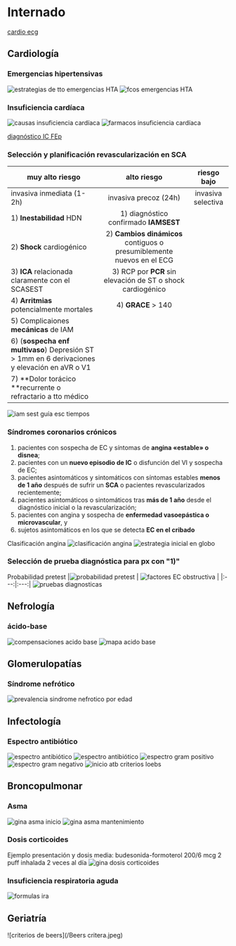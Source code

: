 # Internado

[cardio ecg](/cardiologia/criterios_ecg/README.md)

## Cardiología
### Emergencias hipertensivas
![estrategias de tto emergencias HTA](/cardiologia/tto_emergencias_hta.jpeg)
![fcos emergencias HTA](/cardiologia/fcos_emergencias_hta.jpeg)
### Insuficiencia cardíaca
![causas insuficiencia cardíaca](/cardiologia/causas_ic.jpeg)
![farmacos insuficiencia cardíaca](/cardiologia/farmacos_ic.jpeg)

[diagnóstico IC FEp](https://watermark.silverchair.com/eurheartj_40_40_3297.pdf?token=AQECAHi208BE49Ooan9kkhW_Ercy7Dm3ZL_9Cf3qfKAc485ysgAAAt8wggLbBgkqhkiG9w0BBwagggLMMIICyAIBADCCAsEGCSqGSIb3DQEHATAeBglghkgBZQMEAS4wEQQMXzL2Z-LI4xwE61X3AgEQgIICkioZWPCBa0Slu2-xjwqE-7CY7IDTrxn8V2mwaXRq157imkH1ZkJ8dK4BMfye8O0PcCLPRMJVka9pxzS_qXCWPIXLhrd_xD-lcaxc4uhnf0zdiFES_cjI3kchJaBw3UN0r3SJEkJ9w_I79WUukFk3Tfu75ldqdogKtKE8xEpSqc1nf2F6DqzqQ3Pi0WQKLAl8b3llvfx8oeDUlXuk1eZ2tYmNvsJ0MjRvfkpAEhlr0AzBlP6MaanUY8pkn84LSilprn-akinE8XtwK5u60W3ETZtF8f6yuiJZABkJsq_-Zv3kK8pEQIFBK5JYgQrKhkvukArJ78lHRTf1mJ93i-8CnRmvmcNDYGhQWpifx-3SB63csGP5wxieijmr5IP_1PwpZvCBesNGp2gAswdx2EYDqSaF2C0MMj_iIh4_geOLBTxWS1Jhq7Teg24jfTjthl7cHEnRz6UyVKAI82dGurMNuSHpWZAspvP5X24E3qxQu-yO8WVqKUeyNYj2JN8D_unZwGoUc9qvFN92jHmHNh3S5fN0_9gZArQ3b76OoPu3pSIgbLx-FumJIBg1Rak41NssuK6_QNQhGdiIb_kqA78gT3EFToLdwg3-mRVQ8244HziDmRmBBAy5tZeM8mldud8xc7zdv6Oyhk-ALr7FG6ID75dXo2HAOOqKqmTgQw0GJMQrR06pftvdsAHK9L85rCJFqlWpAZWAuK3kbVnILaOdKzb2LYowcRgGl6InuK6-l2P5-zk5IpOyzHdF53UTOR9l0GdKAuKjnytFIDNd-6VY0fYwcZZHpphK3YlEXo22uhxj1tMiEJawsRhRsNg1O5w1mXAgSGtDAN2y63MbIjeEIbXViZH0nnnbHn8020KqQ80uovk)

### Selección y planificación revascularización en SCA
| muy alto riesgo | alto riesgo | riesgo bajo |
|---|:---:|:---:| 
| invasiva inmediata (1-2h) | invasiva precoz (24h) | invasiva selectiva| |
| 1) **Inestabilidad** HDN | 1) diagnóstico confirmado **IAMSEST** |
| 2) **Shock** cardiogénico | 2) **Cambios dinámicos** contiguos o presumiblemente nuevos en el ECG | |
| 3) **ICA** relacionada claramente con el SCASEST | 3) RCP por **PCR** sin elevación de ST o shock cardiogénico |
| 4) **Arritmias** potencialmente mortales | 4) **GRACE** > 140 |
| 5) Complicaiones **mecánicas** de IAM | |
| 6) (**sospecha enf multivaso**) Depresión ST > 1mm en 6  derivaciones y elevación en aVR o V1 |
| 7) **Dolor torácico **recurrente o refractario a tto médico | |

![iam sest guía esc tiempos](cardiologia/image.png)

### Síndromes coronarios crónicos
1) pacientes con sospecha de EC y síntomas de **angina «estable» o disnea**;
2) pacientes con un **nuevo episodio de IC** o disfunción del VI y sospecha de EC;
3) pacientes asintomáticos y sintomáticos con síntomas estables **menos de 1 año** después de sufrir un **SCA** o pacientes revascularizados recientemente;
4) pacientes asintomáticos o sintomáticos tras **más de 1 año** desde el diagnóstico inicial o la revascularización; 
5) pacientes con angina y sospecha de **enfermedad vasoepástica o microvascular**, y
6) sujetos asintomáticos en los que se detecta **EC en el cribado**

Clasificación angina
![clasificación angina](cardiologia/caracterizacion_angina.png)
![estrategia inicial en globo](cardiologia/image-1.png)

### Selección de prueba diagnóstica para px con "1)"
Probabilidad pretest
|![probabilidad pretest](cardiologia/probabilidad_pretest.png) |  ![factores EC obstructiva](cardiologia/fr_ec_obstructiva.png) |
|:---:|:---:|
![pruebas diagnosticas](cardiologia/pruebas_diagnosticas.png)

## Nefrología
### ácido-base
![compensaciones acido base](/nefrologia/acid_base_compensation_rules.jpeg)
![mapa acido base](/nefrologia/acid_base_map.jpeg)

## Glomerulopatías
### Síndrome nefrótico
![prevalencia sindrome nefrotico por edad](/nefrologia/sd_nefrotico_edad.jpeg)

## Infectología
### Espectro antibiótico
![espectro antibiótico](/infectologia/espectro_atb_1.jpeg)
![espectro antibiótico](/infectologia/espectro_atb_2.jpeg)
![espectro gram positivo](/infectologia/espectro_gram_positivo.jpeg)
![espectro gram negativo](/infectologia/espectro_gram_negativo.jpeg)
![inicio atb criterios loebs](/infectologia/loebs_minimum_criteria.jpeg)

## Broncopulmonar
### Asma
![gina asma inicio](/broncopulmonar/gina_starting_treatment.png)
![gina asma mantenimiento](/broncopulmonar/gina_tto_asma.png)
### Dosis corticoides
Ejemplo presentación y dosis media: budesonida-formoterol 200/6 mcg 2 puff inhalada 2 veces al día
![gina dosis corticoides](/broncopulmonar/gina_dosis.JPG)
### Insuficiencia respiratoria aguda
![formulas ira](/broncopulmonar/formulas_insuficiencia_respiratoria.jpg)

## Geriatría
![criterios de beers](/Beers critera.jpeg)
